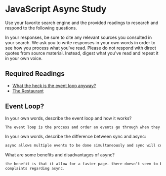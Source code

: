 # JavaScript Async Study

Use your favorite search engine and the provided readings to research and
respond to the following questions.

In your responses, be sure to cite any relevant sources you consulted in your
search. We ask you to write responses in your own words in order to see how you
process what you've read. Please do not respond with direct quotes from source
material. Instead, digest what you've read and repeat it in your own voice.

## Required Readings

-   [What the heck is the event loop anyway?](https://www.youtube.com/watch?v=8aGhZQkoFbQ)
-   [The Restaurant](https://www.codeschool.com/blog/2014/10/30/understanding-node-js/)

## Event Loop?

In your own words, describe the event loop and how it works?

```md
The event loop is the process and order an events go through when they have been activated
```

In your own words, describe the difference between sync and async:

```md
async allows multiple events to be done simultaneously and sync will complete events one at a time
```

What are some benefits and disadvantages of async?

```md
the benefit is that it allow for a faster page. there doesn't seem to be a lot of
complaints regarding async.
```
